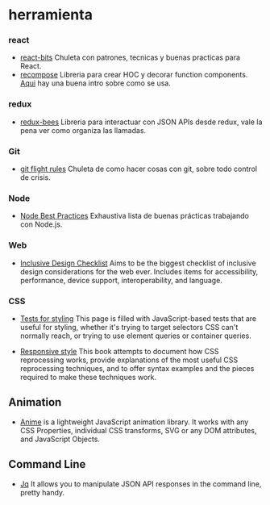 # herramienta

### react  
- [react-bits](https://github.com/vasanthk/react-bits) Chuleta con patrones, tecnicas y buenas practicas para React.  
- [recompose](https://github.com/acdlite/recompose) Libreria para crear HOC y decorar function components. [Aqui](https://www.youtube.com/watch?v=SQtrgiLy3Fo) hay una
  buena intro sobre como se usa.

### redux  
- [redux-bees](https://github.com/cantierecreativo/redux-bees) Libreria para interactuar con JSON APIs desde redux, vale la pena ver como organiza las llamadas.


### Git
- [git flight rules](https://github.com/k88hudson/git-flight-rules) Chuleta de como hacer cosas con git, sobre todo control de crisis.

### Node
- [Node Best Practices](https://github.com/i0natan/nodebestpractices) Exhaustiva lista de buenas prácticas trabajando con Node.js.

### Web
- [Inclusive Design Checklist](https://github.com/Heydon/inclusive-design-checklist) Aims to be the biggest checklist of inclusive design considerations for the web ever. Includes items for accessibility, performance, device support, interoperability, and language.

### CSS
- [Tests for styling](https://codepen.io/tomhodgins/post/useful-tests-for-js-powered-styling) This page is filled with JavaScript-based tests that are useful for styling, whether it's trying to target selectors CSS can't normally reach, or trying to use element queries or container queries.

- [Responsive style](http://responsive.style/) This book attempts to document how CSS reprocessing works, provide explanations of the most useful CSS reprocessing techniques, and to offer syntax examples and the pieces required to make these techniques work.

## Animation  
- [Anime](https://github.com/juliangarnier/anime) is a lightweight JavaScript animation library. It works with any CSS Properties, individual CSS transforms, SVG or any DOM attributes, and JavaScript Objects.

## Command Line  
- [Jq](https://stedolan.github.io/jq/) It allows you to manipulate JSON API responses in the command line, pretty handy.
